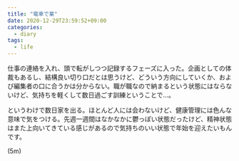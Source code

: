 ```yaml
---
title: "電車で業"
date: 2020-12-29T23:59:52+09:00
categories:
  - diary
tags:
  - life
---
```


仕事の連絡を入れ、頭で転がしつつ記録するフェーズに入った。企画としての体裁もあるし、結構良い切り口だとは思うけど、どういう方向にしていくか、および編集者の口に合うかは分からない。職が職なので納まるという状態にはならないけど、気持ちを軽くして数日過ごす訓練ということで…。

というわけで数日家を出る。ほとんど人には会わないけど、健康管理には色んな意味で気をつける。先週一週間はなかなかに鬱っぽい状態だったけど、精神状態はまた上向いてきている感じがあるので気持ちのいい状態で年始を迎えたいもんです。

(5m) 
